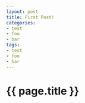 ```yaml
---
layout: post
title: First Post!
categories:
- test
- foo
- bar
tags:
- test
- foo
- bar
---
```


{{ page.title }}
================